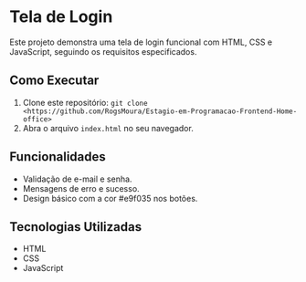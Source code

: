 # Tela de Login

Este projeto demonstra uma tela de login funcional com HTML, CSS e JavaScript, seguindo os requisitos especificados.

## Como Executar

1.  Clone este repositório: `git clone <https://github.com/RogsMoura/Estagio-em-Programacao-Frontend-Home-office>`
2.  Abra o arquivo `index.html` no seu navegador.

## Funcionalidades

*   Validação de e-mail e senha.
*   Mensagens de erro e sucesso.
*   Design básico com a cor #e9f035 nos botões.

## Tecnologias Utilizadas

*   HTML
*   CSS
*   JavaScript
